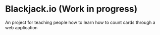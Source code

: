 # Blackjack.io (Work in progress)

An project for teaching people how to learn how to count cards through a web application

